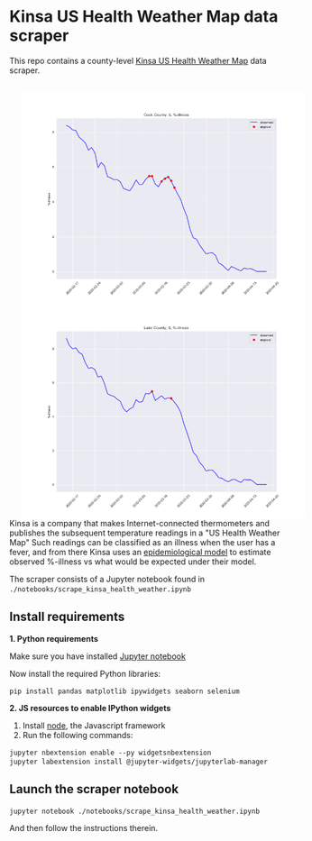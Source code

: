 # Kinsa US Health Weather Map data scraper
This repo contains a county-level [Kinsa US Health Weather Map](https://bit.ly/3cweb9I) data scraper.

<br/>
<img align="left" src="./notebooks/cook_county_il.png" hspace="20"/>
<img align="left" src="./notebooks/lake_county_il.png" hspace="20"/>
<br/>

Kinsa is a company that makes Internet-connected thermometers and publishes the subsequent temperature readings in a "US Health Weather Map" Such readings can be classified as an illness when the user has a fever, and from there Kinsa uses an [epidemiological model](https://content.kinsahealth.com/covid-detection-technical-approach) to estimate observed %-illness vs what would be expected under their model.

The scraper consists of a Jupyter notebook found in `./notebooks/scrape_kinsa_health_weather.ipynb`


## Install requirements
**1. Python requirements**

Make sure you have installed [Jupyter notebook](https://jupyter.readthedocs.io/en/latest/install.html)

Now install the required Python libraries:
```
pip install pandas matplotlib ipywidgets seaborn selenium
```

**2. JS resources to enable IPython widgets**

1. Install [node](https://nodejs.org/en/), the Javascript framework
2. Run the following commands:
```
jupyter nbextension enable --py widgetsnbextension
jupyter labextension install @jupyter-widgets/jupyterlab-manager
```

## Launch the scraper notebook
```
jupyter notebook ./notebooks/scrape_kinsa_health_weather.ipynb 
```

And then follow the instructions therein.